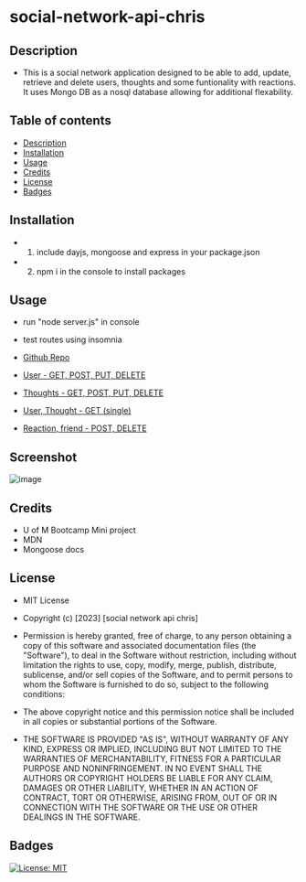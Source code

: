 # social-network-api-chris


## Description 
- This is a social network application designed to be able to add, update, retrieve and delete users, thoughts and some funtionality with reactions. It uses Mongo DB as a nosql database allowing for additional flexability.

## Table of contents
- [Description](#description)
- [Installation](#installation)
- [Usage](#usage)
- [Credits](#credits)
- [License](#license)
- [Badges](#badges)

## Installation 
- 1. include dayjs, mongoose and express in your package.json
- 2. npm i in the console to install packages

## Usage
- run "node server.js" in console
- test routes using insomnia

- <a href="https://github.com/chrisbchickin/social-network-api-chris">Github Repo</a>
- <a href="https://drive.google.com/file/d/1bCDvYhHF9OOQX1zm_VCV9FtrWlL1oDA1/view">User - GET, POST, PUT, DELETE</a>
- <a href="https://drive.google.com/file/d/1enkRjTzo5fZnbqdZbGKeMWVAgaK6pHmx/view">Thoughts - GET, POST, PUT, DELETE</a>
- <a href="https://drive.google.com/file/d/1sy5yMgLcdkcK2JLNbSWmCoiu6wqqkj-Y/view">User, Thought - GET (single)</a>
- <a href="https://drive.google.com/file/d/11m5Bd8L9-hGd0hWKpjX4yr9BBsyWQMZ5/view">Reaction, friend - POST, DELETE</a>

## Screenshot
![image](https://user-images.githubusercontent.com/115959478/226850467-4d6cd186-be2b-4ad9-b676-d2539ee73c37.png)


## Credits 
- U of M Bootcamp Mini project
- MDN
- Mongoose docs

## License

- MIT License

- Copyright (c) [2023] [social network api chris]

- Permission is hereby granted, free of charge, to any person obtaining a copy of this software and associated documentation files (the "Software"), to deal in the Software without restriction, including without limitation the rights to use, copy, modify, merge, publish, distribute, sublicense, and/or sell copies of the Software, and to permit persons to whom the Software is furnished to do so, subject to the following conditions:

- The above copyright notice and this permission notice shall be included in all copies or substantial portions of the Software.

- THE SOFTWARE IS PROVIDED "AS IS", WITHOUT WARRANTY OF ANY KIND, EXPRESS OR IMPLIED, INCLUDING BUT NOT LIMITED TO THE WARRANTIES OF MERCHANTABILITY, FITNESS FOR A PARTICULAR PURPOSE AND NONINFRINGEMENT. IN NO EVENT SHALL THE AUTHORS OR COPYRIGHT HOLDERS BE LIABLE FOR ANY CLAIM, DAMAGES OR OTHER LIABILITY, WHETHER IN AN ACTION OF CONTRACT, TORT OR OTHERWISE, ARISING FROM, OUT OF OR IN CONNECTION WITH THE SOFTWARE OR THE USE OR OTHER DEALINGS IN THE SOFTWARE.

## Badges

[![License: MIT](https://img.shields.io/badge/License-MIT-yellow.svg)](https://opensource.org/licenses/MIT)

